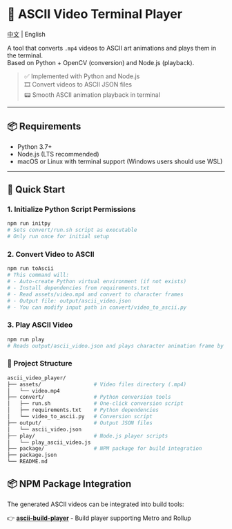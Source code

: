# 🎥 ASCII Video Terminal Player

[中文](./README_zh.md) | English

A tool that converts `.mp4` videos to ASCII art animations and plays them in the terminal.  
Based on Python + OpenCV (conversion) and Node.js (playback).

> ✅ Implemented with Python and Node.js  
> 🎞️ Convert videos to ASCII JSON files  
> 📟 Smooth ASCII animation playback in terminal

---

## 📦 Requirements

- Python 3.7+
- Node.js (LTS recommended)
- macOS or Linux with terminal support (Windows users should use WSL)

---

## 🚀 Quick Start

### 1. Initialize Python Script Permissions

```bash
npm run initpy
# Sets convert/run.sh script as executable
# Only run once for initial setup
```

### 2. Convert Video to ASCII
```bash
npm run toAscii
# This command will:
# - Auto-create Python virtual environment (if not exists)
# - Install dependencies from requirements.txt
# - Read assets/video.mp4 and convert to character frames
# - Output file: output/ascii_video.json
# - You can modify input path in convert/video_to_ascii.py
```

### 3. Play ASCII Video
```bash
npm run play
# Reads output/ascii_video.json and plays character animation frame by frame in terminal
```

### 📁 Project Structure
```bash
ascii_video_player/
├── assets/                 # Video files directory (.mp4)
│   └── video.mp4
├── convert/                # Python conversion tools
│   ├── run.sh              # One-click conversion script
│   ├── requirements.txt    # Python dependencies
│   └── video_to_ascii.py   # Conversion script
├── output/                 # Output JSON files
│   └── ascii_video.json
├── play/                   # Node.js player scripts
│   └── play_ascii_video.js
├── package/                # NPM package for build integration
├── package.json
└── README.md
```

## 📦 NPM Package Integration

The generated ASCII videos can be integrated into build tools:

👉 **[ascii-build-player](./package/README.md)** - Build player supporting Metro and Rollup